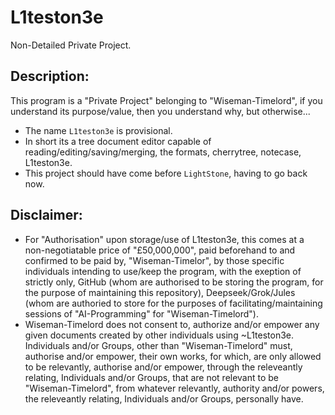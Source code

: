 # L1teston3e
Non-Detailed Private Project.

## Description:
This program is a "Private Project" belonging to "Wiseman-Timelord", if you understand its purpose/value, then you understand why, but otherwise...
- The name `L1teston3e` is provisional.
- In short its a tree document editor capable of reading/editing/saving/merging, the formats, cherrytree, notecase, L1teston3e.
- This project should have come before `LightStone`, having to go back now. 

## Disclaimer:
- For "Authorisation" upon storage/use of L1teston3e, this comes at a non-negotiatable price of "£50,000,000", paid beforehand to and confirmed to be paid by, "Wiseman-Timelor", by those specific individuals intending to use/keep the program, with the exeption of strictly only, GitHub (whom are authorised to be storing the program, for the purpose of maintaining this repository), Deepseek/Grok/Jules (whom are authoried to store for the purposes of facilitating/maintaining sessions of "AI-Programming" for "Wiseman-Timelord").
- Wiseman-Timelord does not consent to, authorize and/or empower any given documents created by other individuals using ~L1teston3e. Individuals and/or Groups, other than "Wiseman-Timelord" must, authorise and/or empower, their own works, for which, are only allowed to be relevantly, authorise and/or empower, through the releveantly relating, Individuals and/or Groups, that are not relevant to be "Wiseman-Timelord", from whatever relevantly, authority and/or powers, the releveantly relating, Individuals and/or Groups, personally have.
